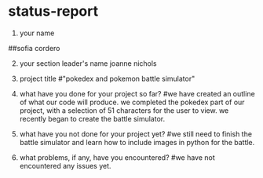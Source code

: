 # status-report

1. your name

##sofia cordero

2. your section leader's name
joanne nichols

3. project title
#"pokedex and pokemon battle simulator"

4. what have you done for your project so far?
#we have created an outline of what our code will produce. we completed the pokedex part of our project, with a selection of 51 characters for the user to view. we recently began to create the battle simulator. 

5. what have you not done for your project yet?
#we still need to finish the battle simulator and learn how to include images in python for the battle.

6. what problems, if any, have you encountered?
#we have not encountered any issues yet.
